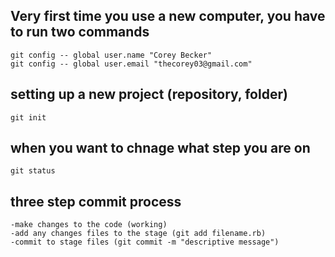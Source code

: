 Very first time you use a new computer, you have to run two commands
--------------------------------------------------------------------

    git config -- global user.name "Corey Becker"
    git config -- global user.email "thecorey03@gmail.com"

setting up a new project (repository, folder)
--------------------------------------------------------------------

    git init

when you want to chnage what step you are on
--------------------------------------------------------------------

    git status

three step commit process
--------------------------------------------------------------------
    -make changes to the code (working)
    -add any changes files to the stage (git add filename.rb)
    -commit to stage files (git commit -m "descriptive message")
